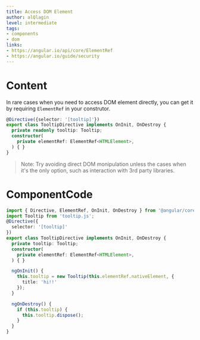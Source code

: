 ```yaml
---
title: Access DOM Element
author: alQlagin
level: intermediate
tags:
- components
- dom
links:
- https://angular.io/api/core/ElementRef
- https://angular.io/guide/security
---
```


# Content
In rare cases when you need to access DOM element directly, you can get it by requiring `ElementRef` in your construtor. 
```typescript
@Directive({selector: '[tooltip]'})
export class TooltipDirective implements OnInit, OnDestroy {
  private readonly tooltip: Tooltip;
  constructor(
    private elementRef: ElementRef<HTMLElement>,
  ) { }
}
```
> Note: Try avoiding direct DOM monipulation unless the cases when it's the only option, such as interaction with 3rd party libraries.

# ComponentCode
```typescript
import { Directive, ElementRef, OnInit, OnDestroy } from '@angular/core';
import Tooltip from 'tooltip.js';
@Directive({
  selector: '[tooltip]'
})
export class TooltipDirective implements OnInit, OnDestroy {
  private tooltip: Tooltip;
  constructor(
    private elementRef: ElementRef<HTMLElement>,
  ) { }

  ngOnInit() {
    this.tooltip = new Tooltip(this.elementRef.nativeElement, {
      title: 'hi!!'
    });
  }

  ngOnDestroy() {
    if (this.tooltip) {
      this.tooltip.dispose();
    }
  }
}
```
